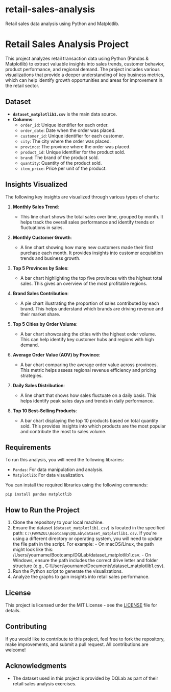 # retail-sales-analysis
Retail sales data analysis using Python and Matplotlib.

# Retail Sales Analysis Project

This project analyzes retail transaction data using Python (Pandas & Matplotlib) to extract valuable insights into sales trends, customer behavior, product performance, and regional demand. The project includes various visualizations that provide a deeper understanding of key business metrics, which can help identify growth opportunities and areas for improvement in the retail sector.

## Dataset
- **`dataset_matplotlib1.csv`** is the main data source.
- **Columns**:
  - `order_id`: Unique identifier for each order.
  - `order_date`: Date when the order was placed.
  - `customer_id`: Unique identifier for each customer.
  - `city`: The city where the order was placed.
  - `province`: The province where the order was placed.
  - `product_id`: Unique identifier for the product sold.
  - `brand`: The brand of the product sold.
  - `quantity`: Quantity of the product sold.
  - `item_price`: Price per unit of the product.

## Insights Visualized
The following key insights are visualized through various types of charts:

1. **Monthly Sales Trend**:
   - This line chart shows the total sales over time, grouped by month. It helps track the overall sales performance and identify trends or fluctuations in sales.

2. **Monthly Customer Growth**:
   - A line chart showing how many new customers made their first purchase each month. It provides insights into customer acquisition trends and business growth.

3. **Top 5 Provinces by Sales**:
   - A bar chart highlighting the top five provinces with the highest total sales. This gives an overview of the most profitable regions.

4. **Brand Sales Contribution**:
   - A pie chart illustrating the proportion of sales contributed by each brand. This helps understand which brands are driving revenue and their market share.

5. **Top 5 Cities by Order Volume**:
   - A bar chart showcasing the cities with the highest order volume. This can help identify key customer hubs and regions with high demand.

6. **Average Order Value (AOV) by Province**:
   - A bar chart comparing the average order value across provinces. This metric helps assess regional revenue efficiency and pricing strategies.

7. **Daily Sales Distribution**:
   - A line chart that shows how sales fluctuate on a daily basis. This helps identify peak sales days and trends in daily performance.

8. **Top 10 Best-Selling Products**:
   - A bar chart displaying the top 10 products based on total quantity sold. This provides insights into which products are the most popular and contribute the most to sales volume.

## Requirements
To run this analysis, you will need the following libraries:
- `Pandas`: For data manipulation and analysis.
- `Matplotlib`: For data visualization.

You can install the required libraries using the following commands:
```
pip install pandas matplotlib
```

## How to Run the Project
1. Clone the repository to your local machine.
2. Ensure the dataset (`dataset_matplotlib1.csv`) is located in the specified path: `C:\FAWAZUL\Bootcamp\DQLab\dataset_matplotlib1.csv`.
    If you're using a different directory or operating system, you will need to update the file path in the script. For example:
        - On macOS/Linux, the path might look like this: /Users/yourname/Bootcamp/DQLab/dataset_matplotlib1.csv.
        - On Windows, ensure the path includes the correct drive letter and folder structure (e.g., C:\Users\yourname\Documents\dataset_matplotlib1.csv).
3. Run the Python script to generate the visualizations.
4. Analyze the graphs to gain insights into retail sales performance.

## License
This project is licensed under the MIT License - see the [LICENSE](LICENSE) file for details.

## Contributing
If you would like to contribute to this project, feel free to fork the repository, make improvements, and submit a pull request. All contributions are welcome!

## Acknowledgments
- The dataset used in this project is provided by DQLab as part of their retail sales analysis exercises.